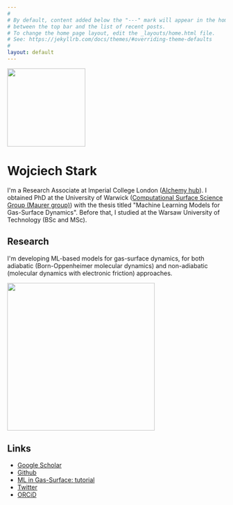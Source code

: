 ```yaml
---
#
# By default, content added below the "---" mark will appear in the home page
# between the top bar and the list of recent posts.
# To change the home page layout, edit the _layouts/home.html file.
# See: https://jekyllrb.com/docs/themes/#overriding-theme-defaults
#
layout: default
---
```


<img src="https://wgst.github.io/assets/wgst-gc.png" width="180" class="image_cir"> 

# Wojciech Stark

I'm a Research Associate at Imperial College London ([AIchemy hub](https://aichemy.ac.uk)). I obtained PhD at the University of Warwick ([Computational Surface Science Group (Maurer group)](https://warwick.ac.uk/fac/sci/chemistry/research/maurer/maurergroup/)) with the thesis titled "Machine Learning Models for Gas-Surface Dynamics". Before that, I studied at the Warsaw University of Technology (BSc and MSc).

## Research
I'm developing ML-based models for gas-surface dynamics, for both adiabatic (Born-Oppenheimer molecular dynamics) and non-adiabatic (molecular dynamics with electronic friction) approaches.

<img src="https://wgst.github.io/assets/sticking_cu111.png" width="340" class="image_sq"> 

## Links
* [Google Scholar](https://scholar.google.com/citations?user=KiNdem8AAAAJ&hl=en)
* [Github](https://github.com/wgst)
* [ML in Gas-Surface: tutorial](https://wgst.github.io/ml-gas-surface)
* [Twitter](https://twitter.com/wgstark)
* [ORCiD](https://orcid.org/0000-0001-6279-2638)
